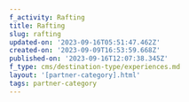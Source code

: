 ```yaml
---
f_activity: Rafting
title: Rafting
slug: rafting
updated-on: '2023-09-16T05:51:47.462Z'
created-on: '2023-09-09T16:53:59.668Z'
published-on: '2023-09-16T12:07:38.345Z'
f_type: cms/destination-type/experiences.md
layout: '[partner-category].html'
tags: partner-category
---
```



